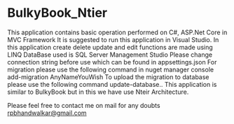 # BulkyBook_Ntier

This application contains basic operation performed on C#, ASP.Net Core in MVC Framework It is suggested to run this application in Visual Studio. In this application create delete update and edit functions are made using LINQ DataBase used is SQL Server Management Studio Please change connection string before use which can be found in appsettings.json For migration please use the following command in nuget manager console add-migration AnyNameYouWish To upload the migration to database please use the following command update-database..
This application is similar to BulkyBook but in this we have use Nteir Architecture. 

Please feel free to contact me on mail for any doubts rpbhandwalkar@gmail.com
